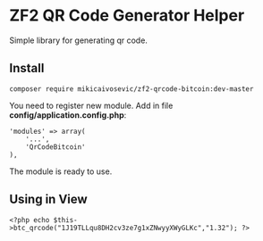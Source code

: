 # ZF2 QR Code Generator Helper
Simple library for generating qr code.

## Install

```
composer require mikicaivosevic/zf2-qrcode-bitcoin:dev-master
```

You need to register new module. Add in file **config/application.config.php**:

```
'modules' => array(
    '...',
    'QrCodeBitcoin'
),
```

The module is ready to use.

## Using in View

```
<?php echo $this->btc_qrcode("1J19TLLqu8DH2cv3ze7g1xZNwyyXWyGLKc","1.32"); ?>
```





